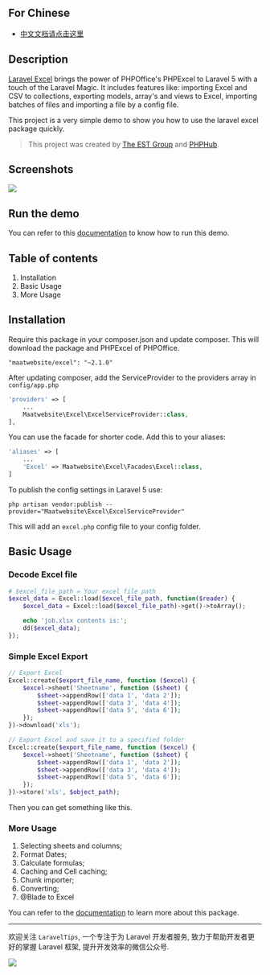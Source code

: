 ## For Chinese

* [中文文档请点击这里](https://phphub.org/topics/1918)

## Description

[Laravel Excel](https://github.com/Maatwebsite/Laravel-Excel) brings the power of PHPOffice's PHPExcel to Laravel 5 with a touch of the Laravel Magic. It includes features like: importing Excel and CSV to collections, exporting models, array's and views to Excel, importing batches of files and importing a file by a config file.

This project is a very simple demo to show you how to use the laravel excel package quickly.

> This project was created by [The EST Group](http://est-group.org/) and [PHPHub](https://phphub.org/).

## Screenshots

![](http://7xrxcg.com1.z0.glb.clouddn.com/b8147ac12661f913f29d670746257ccf.png)

## Run the demo

You can refer to this [documentation](https://github.com/Aufree/laravel-packages-top100/blob/master/how-to-run-a-laravel-project.md) to know how to run this demo.


## Table of contents

1. Installation
2. Basic Usage
3. More Usage

## Installation

Require this package in your composer.json and update composer. This will download the package and PHPExcel of PHPOffice.

```shell
"maatwebsite/excel": "~2.1.0"
```

After updating composer, add the ServiceProvider to the providers array in `config/app.php`

```php
'providers' => [
    ...
    Maatwebsite\Excel\ExcelServiceProvider::class,
],
```

You can use the facade for shorter code. Add this to your aliases:

```php
'aliases' => [
    ...
    'Excel' => Maatwebsite\Excel\Facades\Excel::class,
]
```

To publish the config settings in Laravel 5 use:

```shell
php artisan vendor:publish --provider="Maatwebsite\Excel\ExcelServiceProvider"
```

This will add an `excel.php` config file to your config folder.

## Basic Usage

### Decode Excel file

```php
# $excel_file_path = Your excel file path
$excel_data = Excel::load($excel_file_path, function($reader) {
    $excel_data = Excel::load($excel_file_path)->get()->toArray();

    echo 'job.xlsx contents is:';
    dd($excel_data);
});
```

### Simple Excel Export

```php
// Export Excel
Excel::create($export_file_name, function ($excel) {
    $excel->sheet('Sheetname', function ($sheet) {
        $sheet->appendRow(['data 1', 'data 2']);
        $sheet->appendRow(['data 3', 'data 4']);
        $sheet->appendRow(['data 5', 'data 6']);
    });
})->download('xls');

// Export Excel and save it to a specified folder
Excel::create($export_file_name, function ($excel) {
    $excel->sheet('Sheetname', function ($sheet) {
        $sheet->appendRow(['data 1', 'data 2']);
        $sheet->appendRow(['data 3', 'data 4']);
        $sheet->appendRow(['data 5', 'data 6']);
    });
})->store('xls', $object_path);
```

Then you can get something like this.

### More Usage

1. Selecting sheets and columns;
2. Format Dates;
3. Calculate formulas;
4. Caching and Cell caching;
5. Chunk importer;
6. Converting;
7. @Blade to Excel

You can refer to the [documentation](http://www.maatwebsite.nl/laravel-excel/docs/getting-started) to learn more about this package.

---

欢迎关注 `LaravelTips`, 一个专注于为 Laravel 开发者服务, 致力于帮助开发者更好的掌握 Laravel 框架, 提升开发效率的微信公众号.

![](http://ww4.sinaimg.cn/large/76dc7f1bjw1f23moqj4qzj20by0bywfa.jpg)
